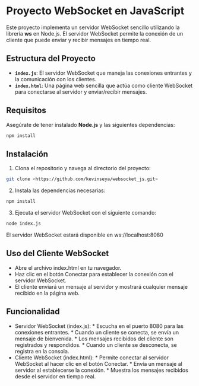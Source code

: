 # Proyecto WebSocket en JavaScript

Este proyecto implementa un servidor WebSocket sencillo utilizando la librería **ws** en Node.js. El servidor WebSocket permite la conexión de un cliente que puede enviar y recibir mensajes en tiempo real.

## Estructura del Proyecto

- **`index.js`**: El servidor WebSocket que maneja las conexiones entrantes y la comunicación con los clientes.
- **`index.html`**: Una página web sencilla que actúa como cliente WebSocket para conectarse al servidor y enviar/recibir mensajes.

## Requisitos

Asegúrate de tener instalado **Node.js** y las siguientes dependencias:

```bash
npm install
```
## Instalación

1. Clona el repositorio y navega al directorio del proyecto:
```bash
git clone <https://github.com/kevinseya/websocket_js.git>
```
2. Instala las dependencias necesarias:
```bash
npm install
```
3. Ejecuta el servidor WebSocket con el siguiente comando:
```bash
node index.js
```
El servidor WebSocket estará disponible en ws://localhost:8080

## Uso del Cliente WebSocket
- Abre el archivo index.html en tu navegador.
- Haz clic en el botón Conectar para establecer la conexión con el servidor WebSocket.
- El cliente enviará un mensaje al servidor y mostrará cualquier mensaje recibido en la página web.

## Funcionalidad

- Servidor WebSocket (index.js):
        * Escucha en el puerto 8080 para las conexiones entrantes.
        * Cuando un cliente se conecta, se envía un mensaje de bienvenida.
        * Los mensajes recibidos del cliente son registrados y respondidos.
        * Cuando un cliente se desconecta, se registra en la consola.
- Cliente WebSocket (index.html):
        * Permite conectar al servidor WebSocket al hacer clic en el botón Conectar.
        * Envía un mensaje al servidor al establecerse la conexión.
        * Muestra los mensajes recibidos desde el servidor en tiempo real.
